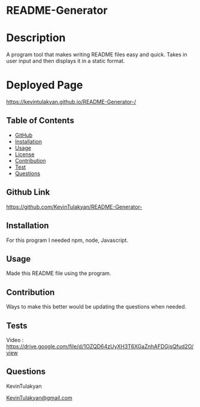 
# README-Generator



# Description
A program tool that makes writing README files easy and quick. Takes in user input and then displays it in a static format.

# Deployed Page
https://kevintulakyan.github.io/README-Generator-/

## Table of Contents
  * [GitHub](#repo)
  * [Installation](#installation)
  * [Usage](#usage)
  * [License](#license)
  * [Contribution](#contribution)
  * [Test](#test)  
  * [Questions](#questions)   


## Github Link
https://github.com/KevinTulakyan/README-Generator-
  
## Installation
For this program I needed npm, node, Javascript.
  
## Usage
Made this README file using the program.
  
## Contribution
Ways to make this better would be updating the questions when needed.
  
## Tests
Video :
https://drive.google.com/file/d/1OZQD64zUyXH3T6XGaZnhAFDGjsQfud2O/view
  
## Questions
KevinTulakyan

KevinTulakyan@gmail.com  
